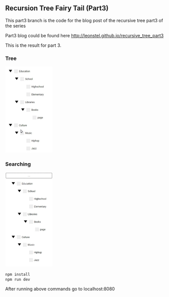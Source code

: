 ## Recursion Tree Fairy Tail (Part3)
This part3 branch is the code for the blog post of the recursive tree part3 of the series

Part3 blog could be found here
http://leonstel.github.io/recursive_tree_part3

This is the result for part 3. 

### Tree
<img src="./img/treeviewcase3.gif" width="150" />

### Searching
<img src="./img/treesearch.gif" width="150" />

```
npm install
npm run dev
```

After running above commands go to localhost:8080